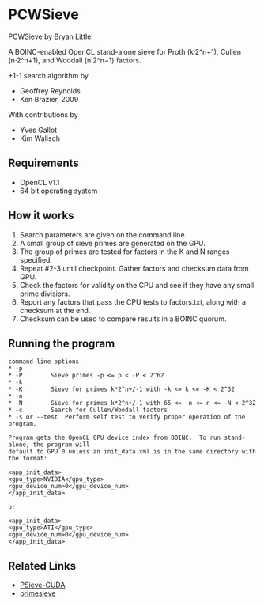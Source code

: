 # PCWSieve

PCWSieve by Bryan Little

A BOINC-enabled OpenCL stand-alone sieve for Proth (k·2^n+1), Cullen (n·2^n+1), and Woodall (n·2^n−1) factors.

+1-1 search algorithm by
* Geoffrey Reynolds
* Ken Brazier, 2009

With contributions by
* Yves Gallot
* Kim Walisch

## Requirements

* OpenCL v1.1
* 64 bit operating system

## How it works

1. Search parameters are given on the command line.
2. A small group of sieve primes are generated on the GPU.
3. The group of primes are tested for factors in the K and N ranges specified.
4. Repeat #2-3 until checkpoint.  Gather factors and checksum data from GPU.
5. Check the factors for validity on the CPU and see if they have any small prime divisiors.
6. Report any factors that pass the CPU tests to factors.txt, along with a checksum at the end.
7. Checksum can be used to compare results in a BOINC quorum.

## Running the program
```
command line options
* -p
* -P		Sieve primes -p <= p < -P < 2^62
* -k
* -K		Sieve for primes k*2^n+/-1 with -k <= k <= -K < 2^32
* -n
* -N		Sieve for primes k*2^n+/-1 with 65 <= -n <= n <= -N < 2^32
* -c		Search for Cullen/Woodall factors
* -s or --test	Perform self test to verify proper operation of the program.

Program gets the OpenCL GPU device index from BOINC.  To run stand-alone, the program will
default to GPU 0 unless an init_data.xml is in the same directory with the format:

<app_init_data>
<gpu_type>NVIDIA</gpu_type>
<gpu_device_num>0</gpu_device_num>
</app_init_data>

or

<app_init_data>
<gpu_type>ATI</gpu_type>
<gpu_device_num>0</gpu_device_num>
</app_init_data>
```

## Related Links

* [PSieve-CUDA](https://github.com/Ken-g6/PSieve-CUDA)
* [primesieve](https://github.com/kimwalisch/primesieve)
